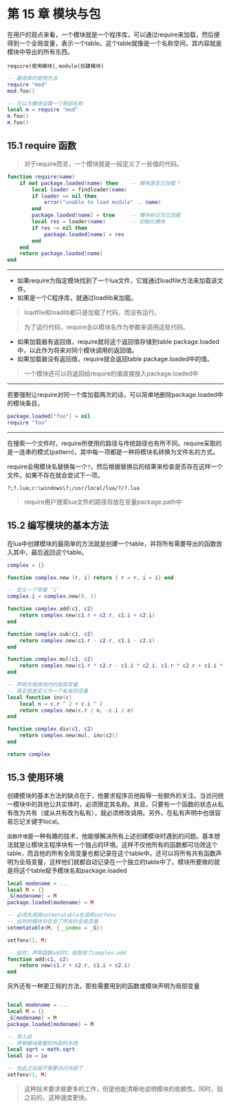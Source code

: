 # 第 15 章 模块与包

在用户的观点来看，一个模块就是一个程序库，可以通过require来加载，然后便得到一个全局变量，表示一个table。这个table就像是一个名称空间，其内容就是模块中导出的所有东西。

`require(使用模块)`, `module(创建模块)`

```lua
-- 最简单的使用方法
require "mod"
mod.foo()
```

```lua
-- 可以为模块设置一个局部名称
local m = require "mod"
m.foo()
m.foo()
```

## 15\.1 require 函数

> 对于require而言，一个模块就是一段定义了一些值的代码。

```lua
function require(name)
    if not package.loaded(name) then    -- 模块是否已加载？
        local loader = findloader(name)
        if loader == nil then
            error("unable to load module" .. name)
        end
        package.laoded[name] = true     -- 模块标记为已加载
        local res = loader(name)        -- 初始化模块
        if res ~= nil then
            package.loaded[name] = res 
        end
    end
    return package.loaded[name]
end
```

-------------------------------


* 如果require为指定模块找到了一个lua文件，它就通过loadfile方法来加载该文件。
* 如果是一个C程序库，就通过loadlib来加载。

> loadfile和loadlib都只是加载了代码，而没有运行。

> 为了运行代码，require会以模块名作为参数来调用这些代码。

* 如果加载器有返回值，require就将这个返回值存储到table package.loaded中，以此作为将来对同个模块调用的返回值。
* 如果加载器没有返回值，require就会返回table package.loaded中的值。

> 一个模块还可以将返回给require的值直接放入package.loaded中

-------------------------

若要强制让require对同一个库加载两次的话，可以简单地删除package.loaded中的模块条目。

```lua
package.loaded["foo"] = nil
require "foo"
```

------------------------------

在搜索一个文件时，require所使用的路径与传统路径也有所不同。require采取的是一连串的模式(pattern)，其中每一项都是一种将模块名转换为文件名的方式。

require会用模块名替换每一个`?`，然后根据替换后的结果来检查是否存在这样一个文件。如果不存在就会尝试下一项。
```
?;?.lua;c:\windows\?;/usr/local/lua/?/?.lua
```

> require用户搜索lua文件的路径存放在变量package.path中


## 15\.2 编写模块的基本方法

在lua中创建模块的最简单的方法就是创建一个table，并将所有需要导出的函数放入其中，最后返回这个table。

```lua
complex = {}

function complex.new (r, i) return { r = r, i = i} end

-- 定义一个常量 'i'
complex.i = complex.new(0, 1)

function complex.add(c1, c2)
    return complex.new(c1.r + c2.r, c1.i + c2.i)
end

function complex.sub(c1, c2)
    return complex.new(c1.r - c2.r, c1.i - c2.i)
end

function complex.mul(c1, c2)
    return complex.new(c1.r * c2.r - c1.i * c2.i, c1.r * c2.r + c1.i * c2.r)
end

-- 声明为程序块内的局部变量
-- 其实就是定义为一个私有的变量
local function inv(c)
    local n = c.r ^ 2 + c.i ^ 2
    return complex.new(c.r / n, -c.i / n)
end

function complex.div(c1, c2)
    return complex.new(mul, inv(c2))
end

return complex
```

## 15\.3 使用环境

创建模块的基本方法的缺点在于，他要求程序员他殴辱一些额外的关注。当访问统一模块中的其他公共实体时，必须限定其名称。并且，只要有一个函数的状态从私有改为共有（或从共有改为私有），就必须修改调用。另外，在私有声明中也很容易忘记关键字local。

`函数环境`是一种有趣的技术，他能够解决所有上述创建模块时遇到的问题。基本想法就是让模块主程序块有一个独占的环境。这样不仅他所有的函数都可功效这个table，而且他的所有全局变量也都记录在这个table中。还可以将所有共有函数声明为全局变量，这样他们就都自动记录在一个独立的table中了。模块所要做的就是将这个table赋予模块名和package.loaded

```lua
local modename = ...
local M = {}
_G[modename] = M
package.loaded[modename] = M

-- 必须先调用setmetatable在调用setfenv
-- 此时的模块中包含了所有的全局变量
setmetatable(M, {__index = _G})

setfenv(1, M)

-- 此时，声明函数add时，他就成了complex.add
function add(c1, c2)
    return new(c1.r + c2.r, c1.i + c2.i)
end
```

另外还有一种更正规的方法，那些需要用到的函数或模块声明为局部变量
```lua

local modename = ...
local M = {}
_G[modename] = M
package.loaded[modename] = M

-- 导入段
-- 声明模块需要的外部的东西
local sqrt = math.sqrt
local io = io

-- 在此之后就不需要访问外部了
setfenv(1, M)
```
> 这种技术要求做更多的工作，但是他能清晰地说明模块的依赖性。同时，较之前的，这种速度更快。
